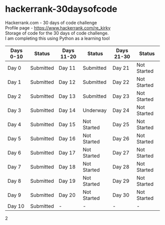 # hackerrank-30daysofcode
 Hackerrank.com - 30 days of code challenge  
Profile page - https://www.hackerrank.com/re_kirky  
Storage of code for the 30 days of code challenge.  
I am completing this using Python as a learning tool  

Days 0-10|Status|Days 11-20|Status|Days 21-30|Status
-|-|-|-|-|-
Day 0|Submitted|Day 11|Submitted|Day 21|Not Started
Day 1|Submitted|Day 12|Submitted|Day 22|Not Started
Day 2|Submitted|Day 13|Submitted|Day 23|Not Started
Day 3|Submitted|Day 14|Underway|Day 24|Not Started
Day 4|Submitted|Day 15|Not Started|Day 25|Not Started
Day 5|Submitted|Day 16|Not Started|Day 26|Not Started
Day 6|Submitted|Day 17|Not Started|Day 27|Not Started
Day 7|Submitted|Day 18|Not Started|Day 28|Not Started
Day 8|Submitted|Day 19|Not Started|Day 29|Not Started
Day 9|Submitted|Day 20|Not Started|Day 30|Not Started
Day 10|Submitted|-|-|-|-


2